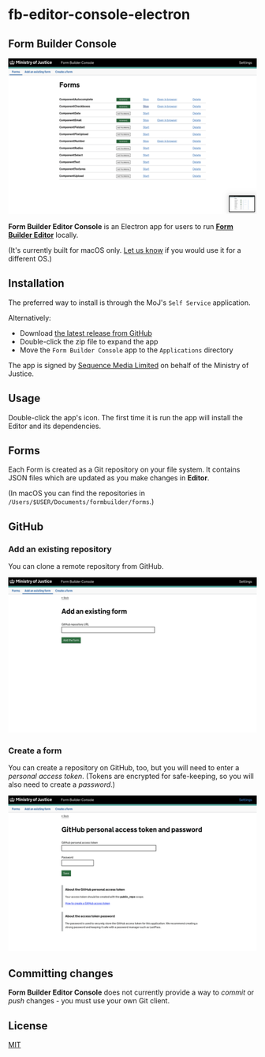 # fb-editor-console-electron

## Form Builder Console

![Console app](documentation/images/editor-console.png)

**Form Builder Editor Console** is an Electron app for users to run **[Form Builder Editor](https://github.com/ministryofjustice/fb-editor-node)** locally.

(It's currently built for macOS only. [Let us know](mailto:form-builder-team@digital.justice.gov.uk) if you would use it for a different OS.)

## Installation

The preferred way to install is through the MoJ's `Self Service` application.

Alternatively:

- Download [the latest release from GitHub](https://github.com/ministryofjustice/fb-editor-console-electron/releases)
- Double-click the zip file to expand the app
- Move the `Form Builder Console` app to the `Applications` directory

The app is signed by [Sequence Media Limited](https://github.com/sequencemedia) on behalf of the Ministry of Justice.

## Usage

Double-click the app's icon. The first time it is run the app will install the Editor and its dependencies.

## Forms

Each Form is created as a Git repository on your file system. It contains JSON files which are updated as you make changes in **Editor**.

(In macOS you can find the repositories in `/Users/$USER/Documents/formbuilder/forms`.)

## GitHub

### Add an existing repository

You can clone a remote repository from GitHub.

![Console app](documentation/images/add-an-existing-form.png)

### Create a form

You can create a repository on GitHub, too, but you will need to enter a _personal access token_. (Tokens are encrypted for safe-keeping, so you will also need to create a _password_.)

![Console app](documentation/images/personal-access-token-and-password.png)

## Committing changes

**Form Builder Editor Console** does not currently provide a way to _commit_ or _push_ changes - you must use your own Git client.

## License

[MIT](LICENSE)
